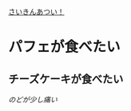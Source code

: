 [さいきんあつい！](https://16-2505-081-5.github.io/july/ "ABCページへジャンプ")

# パフェが食べたい  
## チーズケーキが食べたい

 *のどが少し痛い*  
 
 
